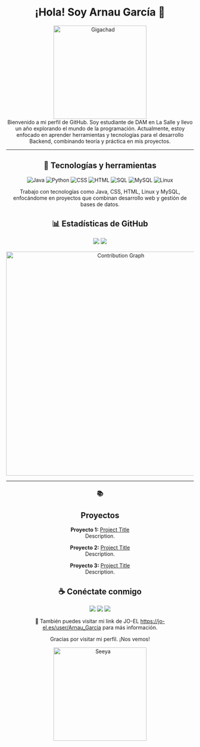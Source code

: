 <div align=center>
<h1>¡Hola! Soy Arnau García 👋</h1>

<img src="https://media1.tenor.com/m/Cdqmy1r5U6AAAAAd/monkey-typing.gif" alt="Gigachad" width="250">

<div>
  Bienvenido a mi perfil de GitHub. Soy estudiante de DAM en La Salle y llevo un año explorando el mundo de la programación. Actualmente, estoy enfocado en aprender herramientas y tecnologías para el desarrollo Backend, combinando teoría y práctica en mis proyectos.
</div>


---

<h2>🚀 Tecnologías y herramientas</h2>
<p align="center"> <img src="https://img.shields.io/badge/Java-ED8B00?style=for-the-badge&logo=java&logoColor=white" alt="Java"> <img src="https://img.shields.io/badge/Python-3776AB?style=for-the-badge&logo=python&logoColor=white" alt="Python"> <img src="https://img.shields.io/badge/CSS3-1572B6?style=for-the-badge&logo=css3&logoColor=white" alt="CSS"> <img src="https://img.shields.io/badge/HTML5-E34F26?style=for-the-badge&logo=html5&logoColor=white" alt="HTML"> <img src="https://img.shields.io/badge/SQL-4479A1?style=for-the-badge&logo=postgresql&logoColor=white" alt="SQL"> <img src="https://img.shields.io/badge/MySQL-73618F?style=for-the-badge&logo=mysql&logoColor=white" alt="MySQL"> <img src="https://img.shields.io/badge/Linux-FCC624?style=for-the-badge&logo=linux&logoColor=black" alt="Linux"> </p>

<p>Trabajo con tecnologías como Java, CSS, HTML, Linux y MySQL, enfocándome en proyectos que combinan desarrollo web y gestión de bases de datos.</p>

<h2>📊 Estadísticas de GitHub</h2>
<div align="center"> 
  <img src="https://github-readme-stats.vercel.app/api?username=Lwphs&show_icons=true&theme=radical" style="max-width: 45%; height: auto;"> 
  <img src="https://github-readme-streak-stats.herokuapp.com/?user=Lwphs&theme=radical" style="max-width: 45%; height: auto;"> 
</div> 
<br>
  <img src="https://github-readme-activity-graph.vercel.app/graph?username=Lwphs&theme=radical" alt="Contribution Graph" width="600px"> 

---

### 📚 <h2>Proyectos</h2>

 **Proyecto 1:** [Project Title](https://github.com/yourusername/project1)  
  Description.

 **Proyecto 2:** [Project Title](https://github.com/yourusername/project2)  
  Description.

 **Proyecto 3:** [Project Title](https://github.com/yourusername/project3)  
  Description.


<h2>☕ Conéctate conmigo</h2>

<p> <a href="mailto:arnau.garcia@gracia.lasalle.cat"><img src="https://img.shields.io/badge/Email-D14836?style=for-the-badge&logo=gmail&logoColor=white"></a> <a href="https://www.linkedin.com/in/Lwphs/"><img src="https://img.shields.io/badge/LinkedIn-0A66C2?style=for-the-badge&logo=linkedin&logoColor=white"></a> <a href="https://github.com/Lwphs"><img src="https://img.shields.io/badge/GitHub-181717?style=for-the-badge&logo=github&logoColor=white"></a> </p>

🔗 También puedes visitar mi link de JO-EL https://jo-el.es/user/Arnau_Garcia para más información.

Gracias por visitar mi perfil. ¡Nos vemos!

<img src="https://i.pinimg.com/originals/31/68/37/3168376f86434eac43e6665d930bd245.gif" alt="Seeya" width="250">
</div>
